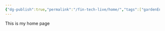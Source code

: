 ```yaml
---
{"dg-publish":true,"permalink":"/fin-tech-live/home/","tags":["gardenEntry"],"created":"2025-01-28T09:21:07.879+05:30","updated":"2025-01-28T09:29:52.483+05:30"}
---
```


This is my home page 